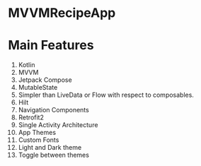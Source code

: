 # MVVMRecipeApp
# Main Features
1. Kotlin
2. MVVM
3. Jetpack Compose
4. MutableState
5. Simpler than LiveData or Flow with respect to composables.
6. Hilt
7. Navigation Components
8. Retrofit2
9. Single Activity Architecture
10. App Themes
11. Custom Fonts
12. Light and Dark theme
13. Toggle between themes
